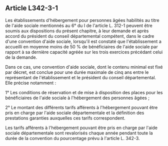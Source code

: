 ## Article L342-3-1

Les établissements d'hébergement pour personnes âgées habilités au titre de l'aide sociale mentionnés au 6°
du I de l'article L. 312-1 peuvent être soumis aux dispositions du présent chapitre, à leur demande et après
accord du président du conseil départemental compétent, dans le cadre d'une convention d'aide sociale,
lorsqu'il est constaté que l'établissement a accueilli en moyenne moins de 50 % de bénéficiaires de l'aide
sociale par rapport à sa dernière capacité agréée sur les trois exercices précédant celui de la demande.


Dans ce cas, une convention d'aide sociale, dont le contenu minimal est fixé par décret, est conclue pour une
durée maximale de cinq ans entre le représentant de l'établissement et le président du conseil départemental.
Elle précise notamment :

1° Les conditions de réservation et de mise à disposition des places pour les bénéficiaires de l'aide sociale à
l'hébergement des personnes âgées ;

2° Le montant des différents tarifs afférents à l'hébergement pouvant être pris en charge par l'aide sociale
départementale et la définition des prestations garanties auxquelles ces tarifs correspondent.

Les tarifs afférents à l'hébergement pouvant être pris en charge par l'aide sociale départementale sont
revalorisés chaque année pendant toute la durée de la convention du pourcentage prévu à l'article L. 342-3.

